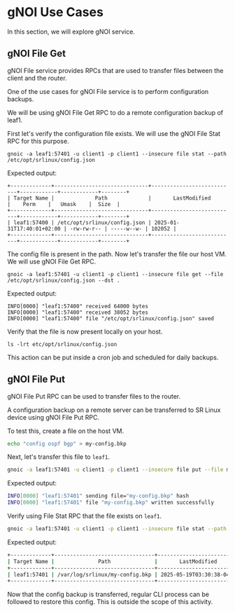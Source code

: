 # gNOI Use Cases

In this section, we will explore gNOI service.

## gNOI File Get

gNOI File service provides RPCs that are used to transfer files between the client and the router.

One of the use cases for gNOI File service is to perform configuration backups.

We will be using gNOI File Get RPC to do a remote configuration backup of leaf1.

First let's verify the configuration file exists. We will use the gNOI File Stat RPC for this purpose.

```
gnoic -a leaf1:57401 -u client1 -p client1 --insecure file stat --path /etc/opt/srlinux/config.json
```

Expected output:

```
+-------------+------------------------------+---------------------------+------------+------------+--------+
| Target Name |             Path             |       LastModified        |    Perm    |   Umask    |  Size  |
+-------------+------------------------------+---------------------------+------------+------------+--------+
| leaf1:57400 | /etc/opt/srlinux/config.json | 2025-01-31T17:40:01+02:00 | -rw-rw-r-- | -----w--w- | 102052 |
+-------------+------------------------------+---------------------------+------------+------------+--------+
```

The config file is present in the path. Now let's transfer the file our host VM. We will use gNOI File Get RPC.

```
gnoic -a leaf1:57401 -u client1 -p client1 --insecure file get --file /etc/opt/srlinux/config.json --dst .
```

Expected output:

```
INFO[0000] "leaf1:57400" received 64000 bytes           
INFO[0000] "leaf1:57400" received 38052 bytes           
INFO[0000] "leaf1:57400" file "/etc/opt/srlinux/config.json" saved 
```

Verify that the file is now present locally on your host.

```
ls -lrt etc/opt/srlinux/config.json
```

This action can be put inside a cron job and scheduled for daily backups.

## gNOI File Put

gNOI File Put RPC can be used to transfer files to the router.

A configuration backup on a remote server can be transferred to SR Linux device using gNOI File Put RPC.

To test this, create a file on the host VM.

```bash
echo "config ospf bgp" > my-config.bkp
```

Next, let's transfer this file to `leaf1`.

```bash
gnoic -a leaf1:57401 -u client1 -p client1 --insecure file put --file my-config.bkp --dst /var/log/srlinux/my-config.bkp
```

Expected output:

```bash
INFO[0000] "leaf1:57401" sending file="my-config.bkp" hash 
INFO[0000] "leaf1:57401" file "my-config.bkp" written successfully 
```

Verify using File Stat RPC that the file exists on `leaf1`.

```bash
gnoic -a leaf1:57401 -u client1 -p client1 --insecure file stat --path /var/log/srlinux/my-config.bkp
```

Expected output:

```bash
+-------------+--------------------------------+---------------------------+------------+------------+------+
| Target Name |              Path              |       LastModified        |    Perm    |   Umask    | Size |
+-------------+--------------------------------+---------------------------+------------+------------+------+
| leaf1:57401 | /var/log/srlinux/my-config.bkp | 2025-05-19T03:30:38-04:00 | -rwxrwxrwx | -----w--w- | 16   |
+-------------+--------------------------------+---------------------------+------------+------------+------+
```

Now that the config backup is transferred, regular CLI process can be followed to restore this config. This is outside the scope of this activity.
